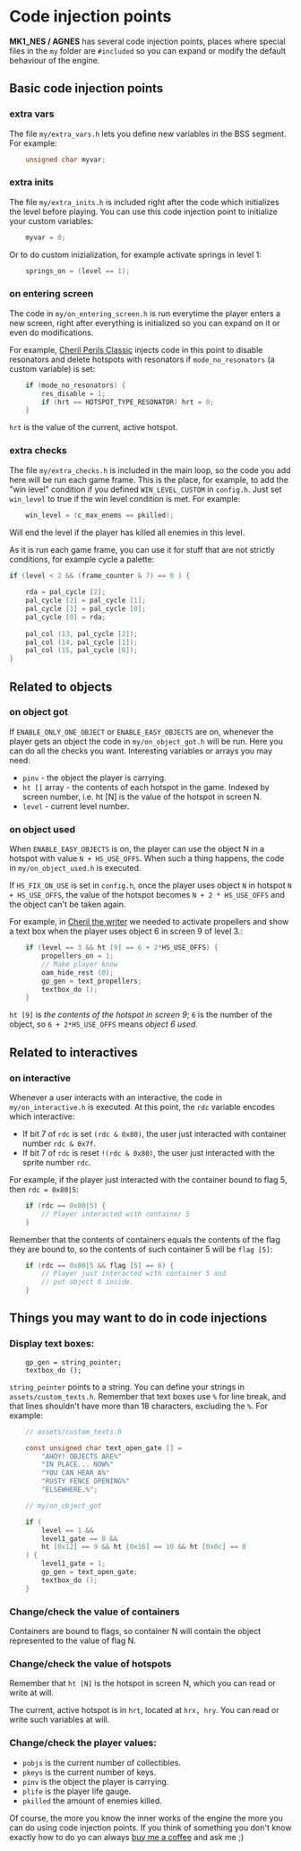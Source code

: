 # Code injection points

**MK1_NES / AGNES** has several code injection points, places where special files in the `my` folder are `#included` so you can expand or modify the default behaviour of the engine.

## Basic code injection points

### extra vars

The file `my/extra_vars.h` lets you define new variables in the BSS segment. For example:

```c
    unsigned char myvar;
```

### extra inits

The file `my/extra_inits.h` is included right after the code which initializes the level before playing. You can use this code injection point to initialize your custom variables:

```c
    myvar = 0;
```

Or to do custom inizialization, for example activate springs in level 1:

```c
    springs_on = (level == 1);
```

### on entering screen

The code in `my/on_entering_screen.h` is run everytime the player enters a new screen, right after everything is initialized so you can expand on it or even do modifications.

For example, [Cheril Perils Classic](https://github.com/mojontwins/MK1_NES/tree/master/examples/07_cheril_perils_classic) injects code in this point to disable resonators and delete hotspots with resonators if `mode_no_resonators` (a custom variable) is set:

```c
    if (mode_no_resonators) {
        res_disable = 1;
        if (hrt == HOTSPOT_TYPE_RESONATOR) hrt = 0;
    }
```

`hrt` is the value of the current, active hotspot.

### extra checks

The file `my/extra_checks.h` is included in the main loop, so the code you add here will be run each game frame. This is the place, for example, to add the "win level" condition if you defined `WIN_LEVEL_CUSTOM` in `config.h`. Just set `win_level` to true if the win level condition is met. For example:

```c
    win_level = (c_max_enems == pkilled);
```

Will end the level if the player has killed all enemies in this level.

As it is run each game frame, you can use it for stuff that are not strictly conditions, for example cycle a palette:

```c
if (level < 2 && (frame_counter & 7) == 0 ) {
    
    rda = pal_cycle [2];
    pal_cycle [2] = pal_cycle [1];  
    pal_cycle [1] = pal_cycle [0];  
    pal_cycle [0] = rda;            
    
    pal_col (13, pal_cycle [2]);
    pal_col (14, pal_cycle [1]);
    pal_col (15, pal_cycle [0]);
}
```

## Related to objects

### on object got

If `ENABLE_ONLY_ONE_OBJECT` or `ENABLE_EASY_OBJECTS` are on, whenever the player gets an object the code in `my/on_object_got.h` will be run. Here you can do all the checks you want. Interesting variables or arrays you may need:

* `pinv` - the object the player is carrying. 
* `ht []` array - the contents of each hotspot in the game. Indexed by screen number, i.e. ht [N] is the value of the hotspot in screen N.
* `level` - current level number.

### on object used

When `ENABLE_EASY_OBJECTS` is on, the player can use the object N in a hotspot with value `N + HS_USE_OFFS`. When such a thing happens, the code in `my/on_object_used.h` is executed.

If `HS_FIX_ON_USE` is set in `config.h`, once the player uses object `N` in hotspot `N + HS_USE_OFFS`, the value of the hotspot becomes `N + 2 * HS_USE_OFFS` and the object can't be taken again.

For example, in [Cheril the writer](https://github.com/mojontwins/MK1_NES/tree/master/examples/08_cheril_the_writer) we needed to activate propellers and show a text box when the player uses object 6 in screen 9 of level 3.:

```c
    if (level == 3 && ht [9] == 6 + 2*HS_USE_OFFS) {
        propellers_on = 1;
        // Make player know 
        oam_hide_rest (0);
        gp_gen = text_propellers;
        textbox_do ();
    }
```

`ht [9]` is *the contents of the hotspot in screen 9*; `6` is the number of the object, so `6 + 2*HS_USE_OFFS` means *object 6 used*.

## Related to interactives

### on interactive

Whenever a user interacts with an interactive, the code in `my/on_interactive.h` is executed. At this point, the `rdc` variable encodes which interactive:

* If bit 7 of `rdc` is set `(rdc & 0x80)`, the user just interacted with container number `rdc & 0x7f`.
* If bit 7 of `rdc` is reset `!(rdc & 0x80)`, the user just interacted with the sprite number `rdc`.

For example, if the player just interacted with the container bound to flag 5, then `rdc = 0x80|5`:

```c
    if (rdc == 0x80|5) {
        // Player interacted with container 5
    }
```

Remember that the contents of containers equals the contents of the flag they are bound to, so the contents of such container 5 will be `flag [5]`:

```c
    if (rdc == 0x80|5 && flag [5] == 6) {
        // Player just interacted with container 5 and
        // put object 6 inside.
    }
```

## Things you may want to do in code injections

### Display text boxes:

```
    gp_gen = string_pointer;
    textbox_do ();
```

`string_pointer` points to a string. You can define your strings in `assets/custom_texts.h`. Remember that text boxes use `%` for line break, and that lines shouldn't have more than 18 characters, excluding the `%`. For example:

```c
    // assets/custom_texts.h

    const unsigned char text_open_gate [] = 
        "AHOY! OBJECTS ARE%"
        "IN PLACE... NOW%"
        "YOU CAN HEAR A%"
        "RUSTY FENCE OPENING%"
        "ELSEWHERE.%";
```

```c
    // my/on_object_got

    if (
        level == 1 && 
        level1_gate == 0 && 
        ht [0x12] == 9 && ht [0x16] == 10 && ht [0x0c] == 8
    ) {
        level1_gate = 1;
        gp_gen = text_open_gate;
        textbox_do ();
    }
```

### Change/check the value of containers

Containers are bound to flags, so container N will contain the object represented to the value of flag N.

### Change/check the value of hotspots

Remember that `ht [N]` is the hotspot in screen N, which you can read or write at will.

The current, active hotspot is in `hrt`, located at `hrx, hry`. You can read or write such variables at will.

### Change/check the player values:

* `pobjs` is the current number of collectibles.
* `pkeys` is the current number of keys.
* `pinv` is the object the player is carrying.
* `plife` is the player life gauge.
* `pkilled` the amount of enemies killed.

Of course, the more you know the inner works of the engine the more you can do using code injection points. If you think of something you don't know exactly how to do yo can always [buy me a coffee](https://www.buymeacoffee.com/nath) and ask me ;)

